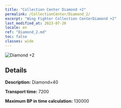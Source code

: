 ```yaml
---
title: "Collection Center Diamond +2"
permalink: /CollectionCenter/Diamond_2/
excerpt: "Wing Fighter Collection CenterDiamond +2"
last_modified_at: 2023-07-26
locale: en
ref: "Diamond_2.md"
toc: false
classes: wide
---
```



![Diamond +2](/images/cc/CC_Diamond_2.png)

## Details

  **Description:** Diamond×40

  **Transport time:** 7200

  **Maximum BP in time calculation:** 130000

